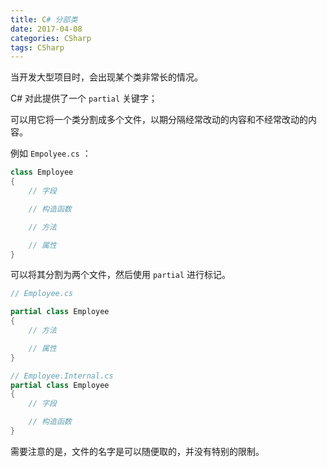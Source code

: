 ```yaml
---
title: C# 分部类
date: 2017-04-08
categories: CSharp
tags: CSharp
---
```


当开发大型项目时，会出现某个类非常长的情况。

C# 对此提供了一个 `partial` 关键字；

可以用它将一个类分割成多个文件，以期分隔经常改动的内容和不经常改动的内容。

例如 `Empolyee.cs` ：

```csharp
class Employee
{
    // 字段

    // 构造函数

    // 方法

    // 属性
}
```


可以将其分割为两个文件，然后使用 `partial` 进行标记。

```csharp
// Employee.cs

partial class Employee
{
    // 方法

    // 属性
}
```

```csharp
// Employee.Internal.cs
partial class Employee
{
    // 字段

    // 构造函数
}
```

需要注意的是，文件的名字是可以随便取的，并没有特别的限制。

